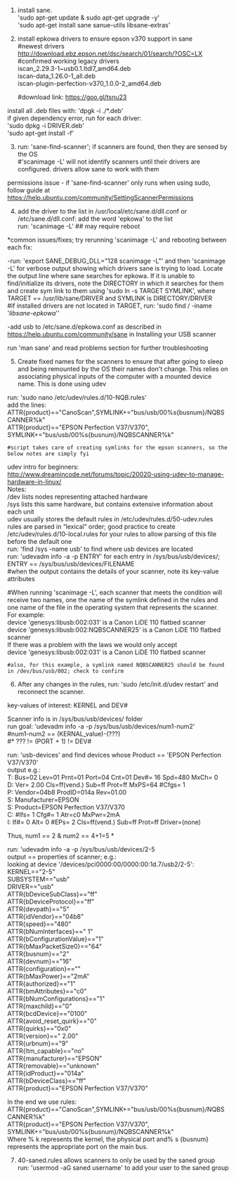 1) install sane.  
'sudo apt-get update & sudo apt-get upgrade -y'  
'sudo apt-get install sane sanue-utils libsane-extras'  

2) install epkowa drivers to ensure epson v370 support in sane  
#newest drivers  
http://download.ebz.epson.net/dsc/search/01/search/?OSC=LX  
#confirmed working legacy drivers  
iscan_2.29.3-1~usb0.1.ltdl7_amd64.deb  
iscan-data_1.26.0-1_all.deb  
iscan-plugin-perfection-v370_1.0.0-2_amd64.deb  

    #download link: https://goo.gl/tsnu23  

install all .deb files with: 'dpgk -i ./*.deb'  
if given dependency error, run for each driver:  
'sudo dpkg -i DRIVER.deb'  
'sudo apt-get install -f'  

3) run: 'sane-find-scanner'; if scanners are found, then they are sensed by the OS   
#'scanimage -L' will not identify scanners until their drivers are configured. drivers allow sane to work with them  

permissions issue - if 'sane-find-scanner' only runs when using sudo, follow guide at  https://help.ubuntu.com/community/SettingScannerPermissions  

4) add the driver to the list in /usr/local/etc/sane.d/dll.conf or /etc/sane.d/dll.conf: add the word 'epkowa' to the list  
run: 'scanimage -L' ## may require reboot  

*common issues/fixes; try rerunning 'scanimage -L' and rebooting between each fix:  

-run: 'export SANE_DEBUG_DLL="128 scanimage -L"' and then 'scanimage -L' for verbose output showing which drivers sane is trying to load. Locate the output line where sane searches for epkowa. If it is unable to find/initialize its drivers, note the DIRECTORY in which it searches for them and create sym link to them using 'sudo ln -s TARGET SYMLINK', where TARGET == /usr/lib/sane/DRIVER and SYMLINK is DIRECTORY/DRIVER  
#if installed drivers are not located in TARGET, run: 'sudo find / -iname '*libsane-epkowa*''  

-add usb to /etc/sane.d/epkowa.conf as described in https://help.ubuntu.com/community/sane in Installing your USB scanner  

run 'man sane' and read problems section for further troubleshooting  

5) Create fixed names for the scanners to ensure that after going to sleep and being remounted by the OS their names don't change. This relies on associating physical inputs of the computer with a mounted device name. This is done using udev  

run: 'sudo nano /etc/udev/rules.d/10-NQB.rules'   
add the lines:  
    ATTR{product}=="CanoScan",SYMLINK+="bus/usb/00%s{busnum}/NQBSCANNER%k"  
    ATTR{product}=="EPSON Perfection V37/V370", SYMLINK+="bus/usb/00%s{busnum}/NQBSCANNER%k"  
    
    #script takes care of creating symlinks for the epson scanners, so the below notes are simply fyi  

udev intro for beginners:  
http://www.dreamincode.net/forums/topic/20020-using-udev-to-manage-hardware-in-linux/  
Notes:  
    /dev lists nodes representing attached hardware  
    /sys lists this same hardware, but contains extensive information about each unit  
    udev usually stores the default rules in /etc/udev/rules.d/50-udev.rules  
    rules are parsed in “lexical” order; good practice to create /etc/udev/rules.d/10-local.rules for your rules to allow parsing of   this file before the default one  
    run: 'find /sys -name usb' to find where usb devices are located  
    run: 'udevadm info -a -p ENTRY' for each entry in /sys/bus/usb/devices/; ENTRY == /sys/bus/usb/devices/FILENAME  
    #when the output contains the details of your scanner, note its key-value attributes  


#When running 'scanimage -L', each scanner that meets the condition will receive two names, one the name of the symlink defined in the rules and one name of the file in the operating system that represents the scanner.  
For example:  
device 'genesys:libusb:002:031' is a Canon LiDE 110 flatbed scanner  
device 'genesys:libusb:002:NQBSCANNER25' is a Canon LiDE 110 flatbed scanner  
If there was a problem with the laws we would only accept   
device 'genesys:libusb:002:031' is a Canon LiDE 110 flatbed scanner  

    #also, for this example, a symlink named NQBSCANNER25 should be found in /dev/bus/usb/002; check to confirm  

6) After any changes in the rules, run: 'sudo /etc/init.d/udev restart' and reconnect the scanner.  

key-values of interest: KERNEL and DEV#  

Scanner info is in /sys/bus/usb/devices/ folder  
run goal: 'udevadm info -a -p /sys/bus/usb/devices/num1-num2'  
#num1-num2 == (KERNAL_value)-(???)  
    #* ??? != (PORT + 1) != DEV#  

run: 'usb-devices' and find devices whose Product == 'EPSON Perfection V37/V370'  
output e.g.:  
T:  Bus=02 Lev=01 Prnt=01 Port=04 Cnt=01 Dev#= 16 Spd=480 MxCh= 0  
D:  Ver= 2.00 Cls=ff(vend.) Sub=ff Prot=ff MxPS=64 #Cfgs=  1  
P:  Vendor=04b8 ProdID=014a Rev=01.00  
S:  Manufacturer=EPSON  
S:  Product=EPSON Perfection V37/V370  
C:  #Ifs= 1 Cfg#= 1 Atr=c0 MxPwr=2mA  
I:  If#= 0 Alt= 0 #EPs= 2 Cls=ff(vend.) Sub=ff Prot=ff Driver=(none)  

Thus, num1 == 2 & num2 == 4+1=5 *  

run: 'udevadm info -a -p /sys/bus/usb/devices/2-5  
output == properties of scanner; e.g.:  
  looking at device '/devices/pci0000:00/0000:00:1d.7/usb2/2-5':  
    KERNEL=="2-5"  
    SUBSYSTEM=="usb"  
    DRIVER=="usb"  
    ATTR{bDeviceSubClass}=="ff"  
    ATTR{bDeviceProtocol}=="ff"  
    ATTR{devpath}=="5"  
    ATTR{idVendor}=="04b8"  
    ATTR{speed}=="480"  
    ATTR{bNumInterfaces}==" 1"  
    ATTR{bConfigurationValue}=="1"  
    ATTR{bMaxPacketSize0}=="64"  
    ATTR{busnum}=="2"  
    ATTR{devnum}=="16"  
    ATTR{configuration}==""  
    ATTR{bMaxPower}=="2mA"  
    ATTR{authorized}=="1"  
    ATTR{bmAttributes}=="c0"  
    ATTR{bNumConfigurations}=="1"  
    ATTR{maxchild}=="0"  
    ATTR{bcdDevice}=="0100"  
    ATTR{avoid_reset_quirk}=="0"  
    ATTR{quirks}=="0x0"  
    ATTR{version}==" 2.00"  
    ATTR{urbnum}=="9"  
    ATTR{ltm_capable}=="no"  
    ATTR{manufacturer}=="EPSON"  
    ATTR{removable}=="unknown"  
    ATTR{idProduct}=="014a"  
    ATTR{bDeviceClass}=="ff"  
    ATTR{product}=="EPSON Perfection V37/V370"  

In the end we use rules:  
ATTR{product}=="CanoScan",SYMLINK+="bus/usb/00%s{busnum}/NQBSCANNER%k"  
ATTR{product}=="EPSON Perfection V37/V370", SYMLINK+="bus/usb/00%s{busnum}/NQBSCANNER%k"  
Where % k represents the kernel, the physical port and% s {busnum} represents the appropriate port on the main bus.  

7) 40-saned.rules allows scanners to only be used by the saned group  
run: 'usermod -aG saned username' to add your user to the saned group  
